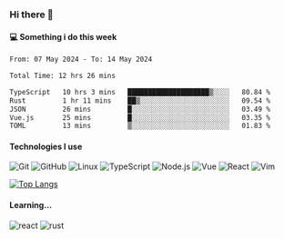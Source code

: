 ### Hi there 👋

#### 💻 Something i do this week

<!--START_SECTION:waka-->

```txt
From: 07 May 2024 - To: 14 May 2024

Total Time: 12 hrs 26 mins

TypeScript   10 hrs 3 mins   ████████████████████▒░░░░   80.84 %
Rust         1 hr 11 mins    ██▒░░░░░░░░░░░░░░░░░░░░░░   09.54 %
JSON         26 mins         █░░░░░░░░░░░░░░░░░░░░░░░░   03.49 %
Vue.js       25 mins         █░░░░░░░░░░░░░░░░░░░░░░░░   03.35 %
TOML         13 mins         ▒░░░░░░░░░░░░░░░░░░░░░░░░   01.83 %
```

<!--END_SECTION:waka-->


#### Technologies I use
![Git](https://img.shields.io/badge/-Git-222222?style=flat&logo=git&logoColor=F05032)
![GitHub](https://img.shields.io/badge/-GitHub-181717?style=flat&logo=github)
![Linux](https://img.shields.io/badge/-Linux-222222?style=flat&logo=linux&logoColor=FCC624)
![TypeScript](https://img.shields.io/badge/-TypeScript-000000?style=flat&logo=typescript)
![Node.js](https://img.shields.io/badge/-Node.js-222222?style=flat&logo=node.js&logoColor=339933)
![Vue](https://img.shields.io/badge/-Vue-222222?style=flat&logo=Vue.js&logoColor=4FC08D)
![React](https://img.shields.io/badge/-React-222222?style=flat&logo=React&logoColor=blue)
![Vim](https://img.shields.io/badge/-Vim-222222?style=flat&logo=Vim&logoColor=green)

[![Top Langs](https://github-readme-stats.vercel.app/api/top-langs/?username=GodlessLiu&layout=compact)](https://github.com/anuraghazra/github-readme-stats)
#### Learning...
![react](https://img.shields.io/badge/react-18-blue.svg)
![rust](https://img.shields.io/badge/rust-yellow.svg)
